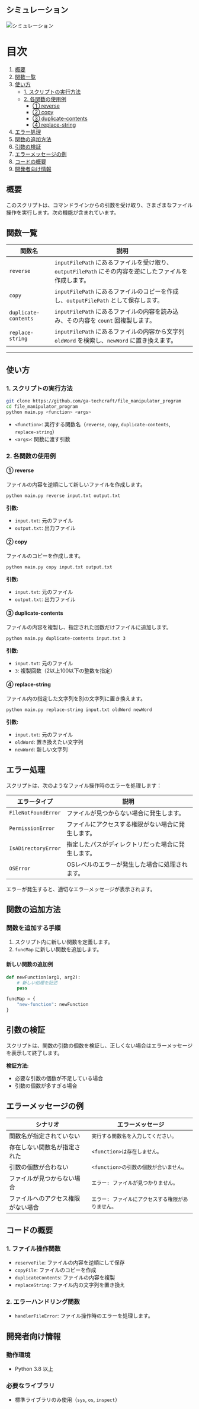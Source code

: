 ## シミュレーション
![シミュレーション](file_manipulator_program.gif)

# 目次

1. [概要](#概要)
2. [関数一覧](#関数一覧)
3. [使い方](#使い方)
   - [1. スクリプトの実行方法](#1-スクリプトの実行方法)
   - [2. 各関数の使用例](#2-各関数の使用例)
     - [① reverse](#①-reverse)
     - [② copy](#②-copy)
     - [③ duplicate-contents](#③-duplicate-contents)
     - [④ replace-string](#④-replace-string)
4. [エラー処理](#エラー処理)
5. [関数の追加方法](#関数の追加方法)
6. [引数の検証](#引数の検証)
7. [エラーメッセージの例](#エラーメッセージの例)
8. [コードの概要](#コードの概要)
9. [開発者向け情報](#開発者向け情報)


## **概要**

このスクリプトは、コマンドラインからの引数を受け取り、さまざまなファイル操作を実行します。次の機能が含まれています。

## **関数一覧**

| 関数名             | 説明                                                                                 |
|--------------------|--------------------------------------------------------------------------------------|
| `reverse`          | `inputFilePath` にあるファイルを受け取り、`outputFilePath` にその内容を逆にしたファイルを作成します。 |
| `copy`             | `inputFilePath` にあるファイルのコピーを作成し、`outputFilePath` として保存します。     |
| `duplicate-contents` | `inputFilePath` にあるファイルの内容を読み込み、その内容を `count` 回複製します。        |
| `replace-string`   | `inputFilePath` にあるファイルの内容から文字列 `oldWord` を検索し、`newWord` に置き換えます。 |

---

## **使い方**

### **1. スクリプトの実行方法**
```bash
git clone https://github.com/ga-techcraft/file_manipulator_program
cd file_manipulator_program
python main.py <function> <args>
```

- `<function>`: 実行する関数名（`reverse`, `copy`, `duplicate-contents`, `replace-string`）
- `<args>`: 関数に渡す引数

### **2. 各関数の使用例**

#### **① reverse**
ファイルの内容を逆順にして新しいファイルを作成します。

```bash
python main.py reverse input.txt output.txt
```

**引数:**
- `input.txt`: 元のファイル
- `output.txt`: 出力ファイル

#### **② copy**
ファイルのコピーを作成します。

```bash
python main.py copy input.txt output.txt
```

**引数:**
- `input.txt`: 元のファイル
- `output.txt`: 出力ファイル

#### **③ duplicate-contents**
ファイルの内容を複製し、指定された回数だけファイルに追加します。

```bash
python main.py duplicate-contents input.txt 3
```

**引数:**
- `input.txt`: 元のファイル
- `3`: 複製回数（2以上100以下の整数を指定）

#### **④ replace-string**
ファイル内の指定した文字列を別の文字列に置き換えます。

```bash
python main.py replace-string input.txt oldWord newWord
```

**引数:**
- `input.txt`: 元のファイル
- `oldWord`: 置き換えたい文字列
- `newWord`: 新しい文字列


## **エラー処理**

スクリプトは、次のようなファイル操作時のエラーを処理します：

| エラータイプ           | 説明                                           |
|----------------------|----------------------------------------------|
| `FileNotFoundError`  | ファイルが見つからない場合に発生します。         |
| `PermissionError`    | ファイルにアクセスする権限がない場合に発生します。 |
| `IsADirectoryError`  | 指定したパスがディレクトリだった場合に発生します。 |
| `OSError`            | OSレベルのエラーが発生した場合に処理されます。    |

エラーが発生すると、適切なエラーメッセージが表示されます。


## **関数の追加方法**

### 関数を追加する手順
1. スクリプト内に新しい関数を定義します。
2. `funcMap` に新しい関数を追加します。

#### 新しい関数の追加例
```python
def newFunction(arg1, arg2):
    # 新しい処理を記述
    pass

funcMap = {
    "new-function": newFunction
}
```


## **引数の検証**
スクリプトは、関数の引数の個数を検証し、正しくない場合はエラーメッセージを表示して終了します。

**検証方法:**
- 必要な引数の個数が不足している場合
- 引数の個数が多すぎる場合


## **エラーメッセージの例**

| シナリオ                          | エラーメッセージ                             |
|---------------------------------|--------------------------------------------|
| 関数名が指定されていない         | `実行する関数名を入力してください。`        |
| 存在しない関数名が指定された     | `<function>は存在しません。`               |
| 引数の個数が合わない             | `<function>の引数の個数が合いません。`     |
| ファイルが見つからない場合        | `エラー: ファイルが見つかりません。`        |
| ファイルへのアクセス権限がない場合 | `エラー: ファイルにアクセスする権限がありません。` |


## **コードの概要**

### 1. ファイル操作関数
- `reserveFile`: ファイルの内容を逆順にして保存
- `copyFile`: ファイルのコピーを作成
- `duplicateContents`: ファイルの内容を複製
- `replaceString`: ファイル内の文字列を置き換え

### 2. エラーハンドリング関数
- `handlerFileError`: ファイル操作時のエラーを処理します。


## **開発者向け情報**

### 動作環境
- Python 3.8 以上

### 必要なライブラリ
- 標準ライブラリのみ使用（`sys`, `os`, `inspect`）

